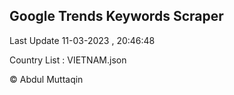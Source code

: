 

## Google Trends Keywords Scraper 
 
Last Update 11-03-2023 , 20:46:48

Country List :
VIETNAM.json



© Abdul Muttaqin 
